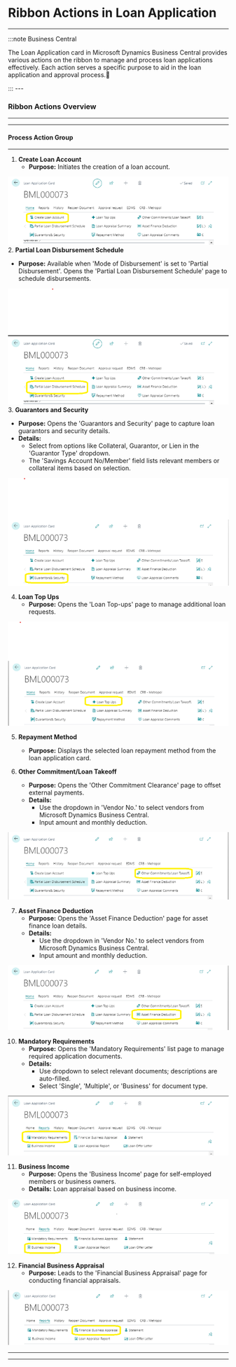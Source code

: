 # Ribbon Actions in Loan Application
---
:::note Business Central
<div class="container">
    <div class="custom-note">
        <p>The Loan Application card in Microsoft Dynamics Business Central provides various actions on the ribbon to manage and process loan applications effectively. Each action serves a specific purpose to aid in the loan application and approval process.🤗</p>
    </div>
</div>
:::
---

### Ribbon Actions Overview
---

---
#### Process Action Group
---

1. **Create Loan Account**
   - **Purpose:** Initiates the creation of a loan account.

  ![alt text](image-5.png)   
2. **Partial Loan Disbursement Schedule**
   - **Purpose:** Available when 'Mode of Disbursement' is set to 'Partial Disbursement'. Opens the 'Partial Loan Disbursement Schedule' page to schedule disbursements.

  ![alt text](image-6.png)  
3. **Guarantors and Security**
   - **Purpose:** Opens the 'Guarantors and Security' page to capture loan guarantors and security details.
   - **Details:**
     - Select from options like Collateral, Guarantor, or Lien in the 'Guarantor Type' dropdown.
     - The 'Savings Account No/Member' field lists relevant members or collateral items based on selection.

  ![alt text](image-7.png)
  
4. **Loan Top Ups**
   - **Purpose:** Opens the 'Loan Top-ups' page to manage additional loan requests.

  ![alt text](image-8.png)
  
5. **Repayment Method**
   - **Purpose:** Displays the selected loan repayment method from the loan application card.
   
6. **Other Commitment/Loan Takeoff**
   - **Purpose:** Opens the 'Other Commitment Clearance' page to offset external payments.
   - **Details:**
     - Use the dropdown in 'Vendor No.' to select vendors from Microsoft Dynamics Business Central.
     - Input amount and monthly deduction.

![alt text](image-9.png)   

7. **Asset Finance Deduction**
   - **Purpose:** Opens the 'Asset Finance Deduction' page for asset finance loan details.
   - **Details:**
     - Use the dropdown in 'Vendor No.' to select vendors from Microsoft Dynamics Business Central.
     - Input amount and monthly deduction.

![alt text](image-10.png)   

<!-- 9. **Loan Collaterals**
   - **Purpose:** Opens the 'Loan Collaterals' page for capturing collateral details.
   - **Details:** Manually fill out collateral information provided by the member.

   - **Screenshot:** Include a screenshot of the 'Loan Collaterals' page. -->
   
10. **Mandatory Requirements**
    - **Purpose:** Opens the 'Mandatory Requirements' list page to manage required application documents.
    - **Details:**
      - Use dropdown to select relevant documents; descriptions are auto-filled.
      - Select 'Single', 'Multiple', or 'Business' for document type.

![alt text](image-11.png)    

11. **Business Income**
    - **Purpose:** Opens the 'Business Income' page for self-employed members or business owners.
    - **Details:** Loan appraisal based on business income.

![alt text](image-12.png)    

12. **Financial Business Appraisal**
    - **Purpose:** Leads to the 'Financial Business Appraisal' page for conducting financial appraisals.

![alt text](image-13.png)    

---
<!-- 13. **Post Advance**
    - **Purpose:** Enables post-advance actions for loans without batching requirements.
    
14. **Discount Loan**
    - **Purpose:** Initiates a discounted loan process before the disbursement waiting period elapses.
    
15. **Loan Payment Schedule**
    - **Purpose:** Displays the loan payment schedule for installment repayments.
    
16. **Post Loan**
    - **Purpose:** Visible in the process group actions ribbon after loan approval. -->

---